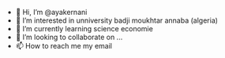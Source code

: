 - 👋 Hi, I’m @ayakernani
- 👀 I’m interested in unniversity badji moukhtar annaba (algeria)
- 🌱 I’m currently learning science economie
- 💞️ I’m looking to collaborate on ...
- 📫 How to reach me my email 

<!---
ayakernani/ayakernani is a ✨ special ✨ repository because its `README.md` (this file) appears on your GitHub profile.
You can click the Preview link to take a look at your changes.
--->

